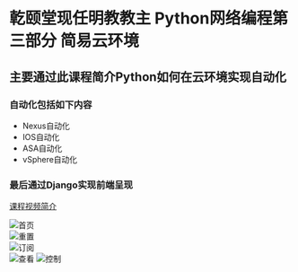 # **亁颐堂现任明教教主 Python网络编程第三部分 简易云环境**

## 主要通过此课程简介Python如何在云环境实现自动化

### 自动化包括如下内容

- Nexus自动化
- IOS自动化
- ASA自动化
- vSphere自动化

### 最后通过Django实现前端呈现

[课程视频简介](http://t.cn/ELZdCzB?m=4309964312952007&u=1390280355)

![首页](https://gitee.com/qytang/cloud_system/raw/master/static/images/cloud1.png)  
![重置](https://gitee.com/qytang/cloud_system/raw/master/static/images/cloud2.png)  
![订阅](https://gitee.com/qytang/cloud_system/raw/master/static/images/cloud3.png)  
![查看](https://gitee.com/qytang/cloud_system/raw/master/static/images/cloud4.png) 
![控制](https://gitee.com/qytang/cloud_system/raw/master/static/images/cloud5.png)   